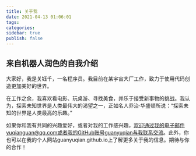 ```yaml
---
title: 关于我
date: 2021-04-13 01:06:01
tags:
categories:
sidebar: true
publish: false
---
```


## 来自机器人润色的自我介绍

大家好，我是关钰千，一名程序员。我目前在某宇宙大厂工作，致力于使用代码创造更加美好的世界。

在工作之余，我喜欢看电影、玩桌游、寻找美食，并乐于接受新事物的挑战。我认为，探索未知世界是人类最伟大的渴望之一，正如名人乔治·华盛顿所说：“探索未知的世界是人类最高的乐趣。”

如果你和我有共同的兴趣爱好，或者对我的工作感兴趣，欢迎通过我的电子邮件yuqianguan@qq.com或者我的GitHub账号guanyuqian与我联系交流。此外，你也可以在我的个人网站guanyuqian.github.io上了解更多关于我的信息。期待与你的合作！

<!-- 


##  个人信息 
 - Guanyuqian/男/1996
 - 研究生/ECNU SE
 - E-Mail：[yuqianguan@qq.com](mailto:the_sam@foxmail.com)
 - Github：[guanyuqian](http://github.com/guanyuqian)
 - 个人网站：[guanyuqian.github.io](http://guanyuqian.github.io)


##  工作经历
### 字节跳动  —  海外内容安全  —  2022年10月 ~ 至今
### 字节跳动  —  成人英语业务  —  2021年06月 ~ 2022年07月

### 华为

2020年6月 ~ 2020年8月 

#### DDS中间件

进行车载操作系统中间件数据分发服务(Data Distribution Service, DDS) 的研发工作，本人负责一个功能模块的实现。模块有对应的开源版本，要求改变设计模式、使用 ISO C++新特性进行编写、并设计代码行覆盖率 100%的 单元测试用例。

### 东方海外

2017年6月 ~ 2017年10月

#### 数据可视化网站研发

负责公司一个数据可视化网站的研发工作。使用node js + jq + mongodb全栈开发。在入职前没接触过 node js 相关技术，入职后的一周内结合项目代码进行快速的学习，掌握了相关的开发能力，完成了多个独立功能模块的开发。

## 项目经历

#### 消息通知服务

- 提供给站外用户的服务，主要负责告警事件的消息通知，需要支持短信、飞书、email等多种通知方式；
- 渠道可配置化，不同的用户支持定制化的消息渠道，比如邮件短信等需要支持多种不同的第三方平台，具体发送使用goplugin实现具体发送能力，解决多客户版本碎片化问题；
- 实现提供消息幂等发送能力，使用消息队列进行流量的削峰填谷，支持消息失败重试，提升消息通知的成功率。

### 后台自动生产系统

- 实现自动化内容生产系统的各原子服务（字幕生成、素材定级），涉及与站内多个团队进行交互；
- 第三方平台资源导入，引入15W+量级第三方视频的学习素材进入内容池中，丰富应用素材范围；
- 自动化生成系统提供任务管理功能，使用RMQ进行任务数据之间的流转，RDS进行结构化数据存储，使用FSM相关DSL模板定义任务间流转关系。系统中提供相同素材的幂等复用处理，利用多环境进行处理队列的区分和流量控制，超时重试和定时巡检等功能；
- 后台系统优化，比如接入权限管理中台使用RDBC的权限控制替代之前的ACL方案、教学素材字幕编辑优化（拆分合并可以按照时间戳进行重新打轴）；
- 通低代码平台搭建自动化工作流系统的任务状态排查UI界面，提升RD缺陷定位效率。

### C端用户增长相关功能

- 优惠券发放活动，指定特定群体用户定期发放优惠券促进用户类型转化，优惠券系统提供幂等处理，利用营销平台结合HIVE同步RDS对圈定目标用户进行周期性优惠券发放和通知；
- 实现成就系统，定期打卡下发徽章、激励用户进行学习分享，活跃用户社区氛围。RDS存储成就类型和成就记录，利用Redis进行此类数据的缓存，利用RMQ监听用户行为事件，不同成就类型监听对应队列进行用户成就的进度更新和成就发放；
- 优化反馈页面，对接反馈中台，策略模式可动态配置反馈模板，支持不发版动态配置反馈页面。开发飞书机器人，将用户反馈内容定期拉取转发到飞书群中。 -->


<!-- ## 技能清单 -->

<!-- ## 技能清单

- 深刻理解计算机原理、操作系统、数据库、计算机网络等计算机基础知识；
- 熟悉运行 Redis、MySQL、NoSQL、消息队列等常用组件进行开发；
- 熟练掌握Go语言进行后端服务的设计与开发，对其他前后端、数据库语言也有过了解。 -->

<!-- ## 开源项目 -->

<!-- ## 学术成果 -->
<!-- 
## 学术成果

- Guan Y, Guo J. Adaptive Layered Segregated Fit Scheme for Dynamic Memory Allocation[J]. Journal of Circuits, Systems and Computers, 2021.

  提出了自适应分层分离拟合（Adaptive Layered Segregated Fit, ALSF）的内存管理算法。ALSF算法能在常数的执行时间内完成内存的分配和释放，使用渐进式资源分配技术提升内存利用率。对ALSF和TLSF方案进行了对比实验分析和研究，相比于TLSF，ALSF的内存利用率高出 5%，在资源紧缺的场景下，分配成功率提高了12.99%。

- Guan Y, Guo J, Li Q. Formal Verification of a Hybrid IoT Operating System Model[J]. IEEE Access, 2021.

  针对一种物联网操作系统的混合模型，使用Event-B形式化方法进行建模和验证。对改混合模型的的需求进行了重写，按照其功能模块制定了8级的精化策略。在每级模型上自动生成并完成了所有证明义务，保证了混合模型系统设计的的安全性和活性。因为细致的需求分析与合理的精化策略设计，本次工作的自动证明率达到91%。
 -->
 
